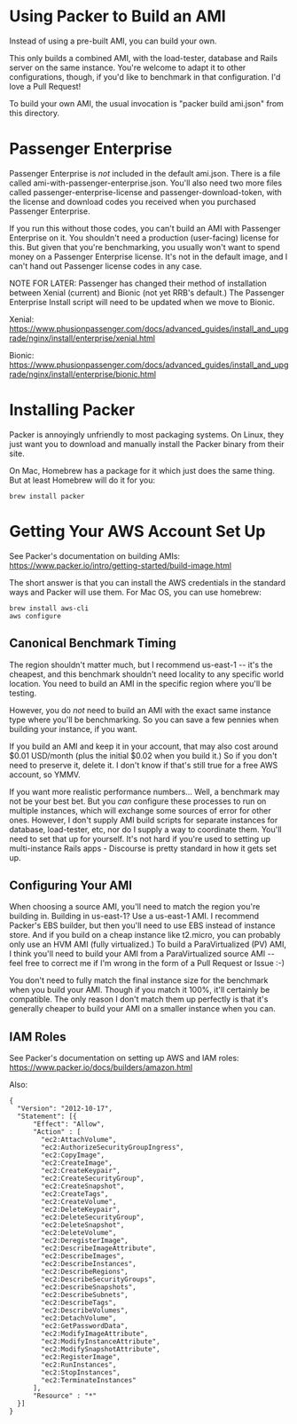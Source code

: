 # Using Packer to Build an AMI

Instead of using a pre-built AMI, you can build your own.

This only builds a combined AMI, with the load-tester, database and Rails server on the same instance. You're welcome to adapt it to other configurations, though, if you'd like to benchmark in that configuration. I'd love a Pull Request!

To build your own AMI, the usual invocation is "packer build ami.json" from this directory.

# Passenger Enterprise

Passenger Enterprise is *not* included in the default ami.json. There
is a file called ami-with-passenger-enterprise.json. You'll also need
two more files called passenger-enterprise-license and
passenger-download-token, with the license and download codes you
received when you purchased Passenger Enterprise.

If you run this without those codes, you can't build an AMI with
Passenger Enterprise on it. You shouldn't need a production
(user-facing) license for this. But given that you're benchmarking,
you usually won't want to spend money on a Passenger Enterprise
license. It's not in the default image, and I can't hand out Passenger
license codes in any case.

NOTE FOR LATER: Passenger has changed their method of installation
between Xenial (current) and Bionic (not yet RRB's default.) The
Passenger Enterprise Install script will need to be updated when we
move to Bionic.

Xenial: https://www.phusionpassenger.com/docs/advanced_guides/install_and_upgrade/nginx/install/enterprise/xenial.html

Bionic: https://www.phusionpassenger.com/docs/advanced_guides/install_and_upgrade/nginx/install/enterprise/bionic.html

# Installing Packer

Packer is annoyingly unfriendly to most packaging systems. On Linux, they just want you to download and manually install the Packer binary from their site.

On Mac, Homebrew has a package for it which just does the same thing. But at least Homebrew will do it for you:

    brew install packer

# Getting Your AWS Account Set Up

See Packer's documentation on building AMIs: https://www.packer.io/intro/getting-started/build-image.html

The short answer is that you can install the AWS credentials in the
standard ways and Packer will use them. For Mac OS, you can use homebrew:

    brew install aws-cli
    aws configure

## Canonical Benchmark Timing

The region shouldn't matter much, but I recommend us-east-1 -- it's the cheapest, and this benchmark shouldn't need locality to any specific world location. You need to build an AMI in the specific region where you'll be testing.

However, you do *not* need to build an AMI with the exact same instance type where you'll be benchmarking. So you can save a few pennies when building your instance, if you want.

If you build an AMI and keep it in your account, that may also cost around $0.01 USD/month (plus the initial $0.02 when you build it.) So if you don't need to preserve it, delete it. I don't know if that's still true for a free AWS account, so YMMV.

If you want more realistic performance numbers... Well, a benchmark may not be your best bet. But you *can* configure these processes to run on multiple instances, which will exchange some sources of error for other ones. However, I don't supply AMI build scripts for separate instances for database, load-tester, etc, nor do I supply a way to coordinate them. You'll need to set that up for yourself. It's not hard if you're used to setting up multi-instance Rails apps - Discourse is pretty standard in how it gets set up.

## Configuring Your AMI

When choosing a source AMI, you'll need to match the region you're building in. Building in us-east-1? Use a us-east-1 AMI. I recommend Packer's EBS builder, but then you'll need to use EBS instead of instance store. And if you build on a cheap instance like t2.micro, you can probably only use an HVM AMI (fully virtualized.) To build a ParaVirtualized (PV) AMI, I think you'll need to build your AMI from a ParaVirtualized source AMI -- feel free to correct me if I'm wrong in the form of a Pull Request or Issue :-)

You don't need to fully match the final instance size for the benchmark when you build your AMI. Though if you match it 100%, it'll certainly be compatible. The only reason I don't match them up perfectly is that it's generally cheaper to build your AMI on a smaller instance when you can.

## IAM Roles

See Packer's documentation on setting up AWS and IAM roles: https://www.packer.io/docs/builders/amazon.html

Also:

    {
      "Version": "2012-10-17",
      "Statement": [{
          "Effect": "Allow",
          "Action" : [
            "ec2:AttachVolume",
            "ec2:AuthorizeSecurityGroupIngress",
            "ec2:CopyImage",
            "ec2:CreateImage",
            "ec2:CreateKeypair",
            "ec2:CreateSecurityGroup",
            "ec2:CreateSnapshot",
            "ec2:CreateTags",
            "ec2:CreateVolume",
            "ec2:DeleteKeypair",
            "ec2:DeleteSecurityGroup",
            "ec2:DeleteSnapshot",
            "ec2:DeleteVolume",
            "ec2:DeregisterImage",
            "ec2:DescribeImageAttribute",
            "ec2:DescribeImages",
            "ec2:DescribeInstances",
            "ec2:DescribeRegions",
            "ec2:DescribeSecurityGroups",
            "ec2:DescribeSnapshots",
            "ec2:DescribeSubnets",
            "ec2:DescribeTags",
            "ec2:DescribeVolumes",
            "ec2:DetachVolume",
            "ec2:GetPasswordData",
            "ec2:ModifyImageAttribute",
            "ec2:ModifyInstanceAttribute",
            "ec2:ModifySnapshotAttribute",
            "ec2:RegisterImage",
            "ec2:RunInstances",
            "ec2:StopInstances",
            "ec2:TerminateInstances"
          ],
          "Resource" : "*"
      }]
    }

